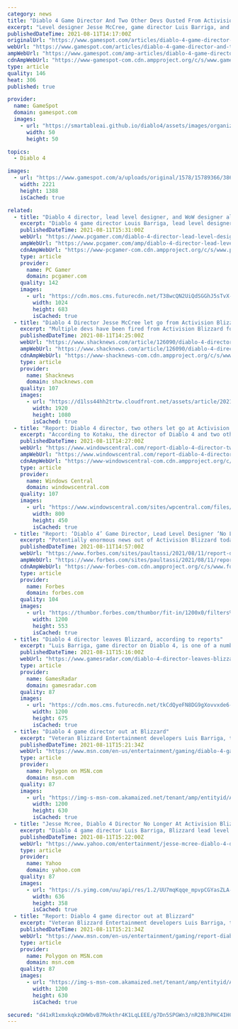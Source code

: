 ```yaml
---
category: news
title: "Diablo 4 Game Director And Two Other Devs Ousted From Activision Blizzard"
excerpt: "Level designer Jesse McCree, game director Luis Barriga, and designer Jonathan LeCraft were all unceremoniously let from from Activision Blizzard, according to Kotaku's anonymous sources."
publishedDateTime: 2021-08-11T14:17:00Z
originalUrl: "https://www.gamespot.com/articles/diablo-4-game-director-and-two-other-devs-ousted-from-activision-blizzard/1100-6495077/"
webUrl: "https://www.gamespot.com/articles/diablo-4-game-director-and-two-other-devs-ousted-from-activision-blizzard/1100-6495077/"
ampWebUrl: "https://www.gamespot.com/amp-articles/diablo-4-game-director-and-two-other-devs-ousted-from-activision-blizzard/1100-6495077/"
cdnAmpWebUrl: "https://www-gamespot-com.cdn.ampproject.org/c/s/www.gamespot.com/amp-articles/diablo-4-game-director-and-two-other-devs-ousted-from-activision-blizzard/1100-6495077/"
type: article
quality: 146
heat: 306
published: true

provider:
  name: GameSpot
  domain: gamespot.com
  images:
    - url: "https://smartableai.github.io/diablo4/assets/images/organizations/gamespot.com-50x50.jpg"
      width: 50
      height: 50

topics:
  - Diablo 4

images:
  - url: "https://www.gamespot.com/a/uploads/original/1578/15789366/3866145-3598980-diablo4.jpg"
    width: 2221
    height: 1388
    isCached: true

related:
  - title: "Diablo 4 director, lead level designer, and WoW designer all fired from Blizzard"
    excerpt: "Diablo 4 game director Louis Barriga, lead level designer Jesse McCree, and World of Warcraft designer Jonathan LeCraft are all out at Blizzard Entertainment, according to a report from Kotaku today."
    publishedDateTime: 2021-08-11T15:31:00Z
    webUrl: "https://www.pcgamer.com/diablo-4-director-lead-level-designer-and-wow-designer-all-fired-from-blizzard/"
    ampWebUrl: "https://www.pcgamer.com/amp/diablo-4-director-lead-level-designer-and-wow-designer-all-fired-from-blizzard/"
    cdnAmpWebUrl: "https://www-pcgamer-com.cdn.ampproject.org/c/s/www.pcgamer.com/amp/diablo-4-director-lead-level-designer-and-wow-designer-all-fired-from-blizzard/"
    type: article
    provider:
      name: PC Gamer
      domain: pcgamer.com
    quality: 142
    images:
      - url: "https://cdn.mos.cms.futurecdn.net/T38wcQN2UiQdSGGhJ5sTvX-1200-80.jpg"
        width: 1024
        height: 683
        isCached: true
  - title: "Diablo 4 Director Jesse McCree let go from Activision Blizzard"
    excerpt: "Multiple devs have been fired from Activision Blizzard for past behavior, including Diablo 4's director. The ongoing situation at Activision Blizzard has caused waves throughout the video game ..."
    publishedDateTime: 2021-08-11T14:25:00Z
    webUrl: "https://www.shacknews.com/article/126090/diablo-4-director-jesse-mccree-let-go-from-activision-blizzard"
    ampWebUrl: "https://www.shacknews.com/article/126090/diablo-4-director-jesse-mccree-let-go-from-activision-blizzard?amphtml=1"
    cdnAmpWebUrl: "https://www-shacknews-com.cdn.ampproject.org/c/s/www.shacknews.com/article/126090/diablo-4-director-jesse-mccree-let-go-from-activision-blizzard?amphtml=1"
    type: article
    provider:
      name: Shacknews
      domain: shacknews.com
    quality: 107
    images:
      - url: "https://d1lss44hh2trtw.cloudfront.net/assets/article/2021/08/11/diablo-4-rogue_feature.jpg"
        width: 1920
        height: 1080
        isCached: true
  - title: "Report: Diablo 4 director, two others let go at Activision Blizzard"
    excerpt: "According to Kotaku, the director of Diablo 4 and two others have been let go from Activision Blizzard. This follows the ongoing lawsuit against Activision Blizzard, alleging sexist workplace behavior ..."
    publishedDateTime: 2021-08-11T14:27:00Z
    webUrl: "https://www.windowscentral.com/report-diablo-4-director-two-others-let-go-activision-blizzard"
    ampWebUrl: "https://www.windowscentral.com/report-diablo-4-director-two-others-let-go-activision-blizzard?amp"
    cdnAmpWebUrl: "https://www-windowscentral-com.cdn.ampproject.org/c/s/www.windowscentral.com/report-diablo-4-director-two-others-let-go-activision-blizzard?amp"
    type: article
    provider:
      name: Windows Central
      domain: windowscentral.com
    quality: 107
    images:
      - url: "https://www.windowscentral.com/sites/wpcentral.com/files/styles/large/public/field/image/2021/02/diablo-4-rogue-campfire-closeup.jpg"
        width: 800
        height: 450
        isCached: true
  - title: "Report: ‘Diablo 4’ Game Director, Lead Level Designer ‘No Longer At Blizzard’"
    excerpt: "Potentially enormous news out of Activision Blizzard today as the company continues to clean house in the wake of a lawsuit by the state of California alleging the mistreatment of women at the company ..."
    publishedDateTime: 2021-08-11T14:57:00Z
    webUrl: "https://www.forbes.com/sites/paultassi/2021/08/11/report-diablo-4-game-director-lead-level-designer-no-longer-at-blizzard/"
    ampWebUrl: "https://www.forbes.com/sites/paultassi/2021/08/11/report-diablo-4-game-director-lead-level-designer-no-longer-at-blizzard/amp/"
    cdnAmpWebUrl: "https://www-forbes-com.cdn.ampproject.org/c/s/www.forbes.com/sites/paultassi/2021/08/11/report-diablo-4-game-director-lead-level-designer-no-longer-at-blizzard/amp/"
    type: article
    provider:
      name: Forbes
      domain: forbes.com
    quality: 104
    images:
      - url: "https://thumbor.forbes.com/thumbor/fit-in/1200x0/filters%3Aformat%28jpg%29/https%3A%2F%2Fspecials-images.forbesimg.com%2Fimageserve%2F60ddba7d243d9e40469458fe%2F0x0.jpg"
        width: 1200
        height: 553
        isCached: true
  - title: "Diablo 4 director leaves Blizzard, according to reports"
    excerpt: "Luis Barriga, game director on Diablo 4, is one of a number of high-profile departures from Blizzard, according to reports. Blizzard lead level designer Jesse McCree Jonathan LeCraft have also left ..."
    publishedDateTime: 2021-08-11T15:16:00Z
    webUrl: "https://www.gamesradar.com/diablo-4-director-leaves-blizzard-according-to-reports/"
    type: article
    provider:
      name: GamesRadar
      domain: gamesradar.com
    quality: 87
    images:
      - url: "https://cdn.mos.cms.futurecdn.net/tkCdQyeFN8DG9gXovvxde6-1200-80.jpg"
        width: 1200
        height: 675
        isCached: true
  - title: "Diablo 4 game director out at Blizzard"
    excerpt: "Veteran Blizzard Entertainment developers Luis Barriga, the director of Diablo 4, and Jesse McCree, one of the game’s lead designers, are no longer employed at the game company, Kotaku reported ..."
    publishedDateTime: 2021-08-11T15:21:34Z
    webUrl: "https://www.msn.com/en-us/entertainment/gaming/diablo-4-game-director-out-at-blizzard/ar-AANdt4B"
    type: article
    provider:
      name: Polygon on MSN.com
      domain: msn.com
    quality: 87
    images:
      - url: "https://img-s-msn-com.akamaized.net/tenant/amp/entityid/AANdsZS.img?h=630&w=1200&m=6&q=60&o=t&l=f&f=jpg&x=806&y=430"
        width: 1200
        height: 630
        isCached: true
  - title: "Jesse Mcree, Diablo 4 Director No Longer At Activision Blizzard"
    excerpt: "Diablo 4 game director Luis Barriga, Blizzard lead level designer Jesse McCree, and World of Warcraft designer Jonathan LeCraft were let go from Blizzard on Wednesday, two sources with knowledge of ..."
    publishedDateTime: 2021-08-11T15:22:00Z
    webUrl: "https://www.yahoo.com/entertainment/jesse-mcree-diablo-4-director-210500941.html"
    type: article
    provider:
      name: Yahoo
      domain: yahoo.com
    quality: 87
    images:
      - url: "https://s.yimg.com/uu/api/res/1.2/UU7mqKqqe_mpvpCGYasZLA--~B/aD0zNTg7dz02MzY7YXBwaWQ9eXRhY2h5b24-/https://media.zenfs.com/en/kotaku_564/072bb502c12c7ff2f8bdc10333c811eb"
        width: 636
        height: 358
        isCached: true
  - title: "Report: Diablo 4 game director out at Blizzard"
    excerpt: "Veteran Blizzard Entertainment developers Luis Barriga, the director of Diablo 4, and Jesse McCree, one of the game’s lead designers, are no longer employed at the game company, according to a report ..."
    publishedDateTime: 2021-08-11T15:21:34Z
    webUrl: "https://www.msn.com/en-us/entertainment/gaming/report-diablo-4-game-director-out-at-blizzard/ar-AANdo1J"
    type: article
    provider:
      name: Polygon on MSN.com
      domain: msn.com
    quality: 87
    images:
      - url: "https://img-s-msn-com.akamaized.net/tenant/amp/entityid/AANdsZS.img?h=630&w=1200&m=6&q=60&o=t&l=f&f=jpg&x=806&y=430"
        width: 1200
        height: 630
        isCached: true

secured: "d41xR1xmxkqkzOHWbvB7Mokthr4K1LqLEEE/g7Dn5SPGWn3/nR2BJhPHC4IHCDMxpXeHAzbxNydoTCPZrAuwTYPb08tKl6Zrv/+DQD9dOivzxr5RPF22+USSw+nr9QW7o+TpxDduffyR2ISXKEpNMs3GHUntBfS8Sh6BZN3zfcXvKn3s66JL9MZ6MkpFqhoh3slQilJbs9mLA66jIa+G3mdj/8wEQyBGOJjOu192wJgjneFdyr02dhC5neDITJHBUCWA+0tLbmpX7cw/1sd3ucBSy3HltR0G3+7M6l22AbII3YdYCoMo7dCrRVxdFCPN26X0geRUJ2fv6+RFvt5LNL5T9lf4xqvPVl09vTh3dCI=;0/mIk9RUnOCcmfiPYmUQtQ=="
---
```


